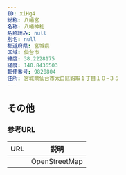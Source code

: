 ```yaml
---
ID: xiHg4
総称: 八幡宮
名称: 八幡神社
名称読み: null
別名: null
都道府県: 宮城県
区域: 仙台市
緯度: 38.2228175
経度: 140.8436503
郵便番号: 9820804
住所: 宮城県仙台市太白区鈎取１丁目１０−３５
---
```


## その他

### 参考URL

| URL | 説明          |
| --- | ------------- |
|     | OpenStreetMap |
